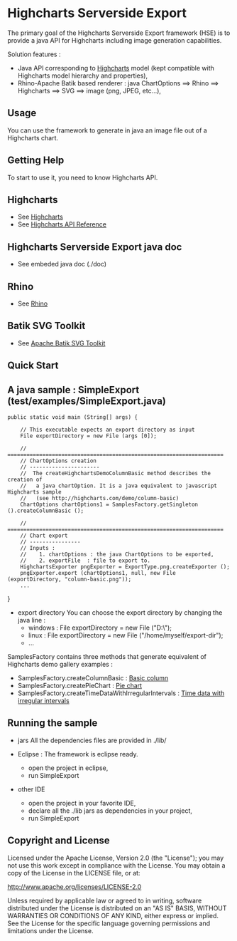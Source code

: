 Highcharts Serverside Export
============================

The primary goal of the Highcharts Serverside Export framework (HSE) is to provide a java API for Highcharts including image generation capabilities.

Solution features :

* Java API corresponding to [Highcharts](http://www.highcharts.com) model (kept compatible with Highcharts model hierarchy and properties),
* Rhino-Apache Batik based renderer : java ChartOptions ==> Rhino ==> Highcharts ==> SVG ==> image (png, JPEG, etc...),

Usage
-----
You can use the framework to generate in java an image file out of a Highcharts chart.

Getting Help
------------

To start to use it, you need to know Highcharts API.

## Highcharts
* See [Highcharts](http://www.highcharts.com/)
* See [Highcharts API Reference](http://www.highcharts.com/ref/)

## Highcharts Serverside Export java doc
* See embeded java doc (./doc)

## Rhino
* See [Rhino](http://www.mozilla.org/rhino/)

## Batik SVG Toolkit
* See [Apache Batik SVG Toolkit](http://xmlgraphics.apache.org/batik/)

Quick Start
-----------

## A java sample : SimpleExport (test/examples/SimpleExport.java)

	public static void main (String[] args) {
		
		// This executable expects an export directory as input
		File exportDirectory = new File (args [0]);
		
		// ====================================================================
		// ChartOptions creation
		// ----------------------
		//  The createHighchartsDemoColumnBasic method describes the creation of 
		//   a java chartOption. It is a java equivalent to javascript Highcharts sample
		//   (see http://highcharts.com/demo/column-basic)
		ChartOptions chartOptions1 = SamplesFactory.getSingleton ().createColumnBasic ();

		// ====================================================================
		// Chart export
		// ----------------
		// Inputs :
		//    1. chartOptions : the java ChartOptions to be exported,
		//    2. exportFile  : file to export to.
		HighchartsExporter pngExporter = ExportType.png.createExporter ();
		pngExporter.export (chartOptions1, null, new File (exportDirectory, "column-basic.png"));
		...
  }

* export directory
You can choose the export directory by changing the java line :
  * windows :  File exportDirectory = new File ("D:\\");
  * linux : File exportDirectory = new File ("/home/myself/export-dir");
  * ...
 
SamplesFactory contains three methods that generate equivalent of Highcharts demo gallery examples :
* SamplesFactory.createColumnBasic : [Basic column](http://highcharts.com/demo/column-basic)
* SamplesFactory.createPieChart : [Pie chart](http://highcharts.com/demo/pie-basic)
* SamplesFactory.createTimeDataWithIrregularIntervals : [Time data with irregular intervals](http://highcharts.com/demo/spline-irregular-time)

## Running the sample
  
* jars
All the dependencies files are provided in ./lib/

* Eclipse :
  The framework is eclipse ready.
   * open the project in eclipse,
   * run SimpleExport
   
* other IDE
   * open the project in your favorite IDE,
   * declare all the ./lib jars as dependencies in your project,
   * run SimpleExport
   
   
Copyright and License
---------------------

Licensed under the Apache License, Version 2.0 (the "License"); you may not use this work except in compliance with the License. You may obtain a copy of the License in the LICENSE file, or at:

http://www.apache.org/licenses/LICENSE-2.0

Unless required by applicable law or agreed to in writing, software distributed under the License is distributed on an "AS IS" BASIS, WITHOUT WARRANTIES OR CONDITIONS OF ANY KIND, either express or implied. See the License for the specific language governing permissions and limitations under the License.
